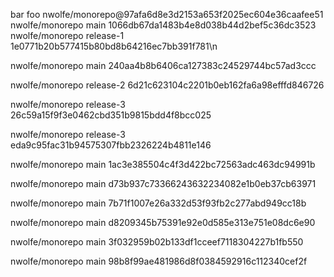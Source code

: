 bar
foo
nwolfe/monorepo@97afa6d8e3d2153a653f2025ec604e36caafee51
nwolfe/monorepo main 1066db67da1483b4e8d038b44d2bef5c36dc3523
nwolfe/monorepo release-1 1e0771b20b577415b80bd8b64216ec7bb391f781\n

nwolfe/monorepo main 240aa4b8b6406ca127383c24529744bc57ad3ccc

nwolfe/monorepo release-2 6d21c623104c2201b0eb162fa6a98efffd846726

nwolfe/monorepo release-3 26c59a15f9f3e0462cbd351b9815bdd4f8bcc025

nwolfe/monorepo release-3 eda9c95fac31b94575307fbb2326224b4811e146

nwolfe/monorepo main 1ac3e385504c4f3d422bc72563adc463dc94991b

nwolfe/monorepo main d73b937c73366243632234082e1b0eb37cb63971

nwolfe/monorepo main 7b71f1007e26a332d53f93fb2c277abd949cc18b

nwolfe/monorepo main d8209345b75391e92e0d585e313e751e08dc6e90

nwolfe/monorepo main 3f032959b02b133df1cceef7118304227b1fb550

nwolfe/monorepo main 98b8f99ae481986d8f0384592916c112340cef2f
